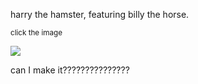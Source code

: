 harry the hamster, featuring billy the horse.

<sup>click the image</sup>

[![](https://i.imgur.com/4q8ozKX.png)](https://youtu.be/QwU8j2_6IOI)


can I make it???????????????
